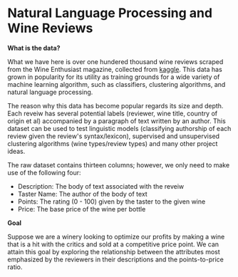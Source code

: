 # Natural Language Processing and Wine Reviews

__What is the data?__

What we have here is over one hundered thousand wine reviews scraped from the Wine Enthusiast magazine, collected from [kaggle](https://www.kaggle.com/zynicide/wine-reviews). This data has grown in popularity for its utility as training grounds for a wide variety of machine learning algorithm, such as classifiers, clustering algorithms, and natural language processing.

The reason why this data has become popular regards its size and depth. Each reveiw has several potential labels (reviewer, wine title, country of origin et al) accompanied by a paragraph of text written by an author. This dataset can be used to test linguistic models (classifying authorship of each review given the review's syntax/lexicon), supervised and unsupervised clustering algorithms (wine types/review types) and many other project ideas.
 
 The raw dataset contains thirteen columns; however, we only need to make use of the following four:
 
 + Description: The body of text associated with the reveiw
 + Taster Name: The author of the body of text
 + Points: The rating (0 - 100) given by the taster to the given wine
 + Price: The base price of the wine per bottle
 
__Goal__

Suppose we are a winery looking to optimize our profits by making a wine that is a hit with the critics and sold at a competitive price point. We can attain this goal by exploring the relationship between the attributes most emphasized by the reviewers in their descriptions and the points-to-price ratio.
